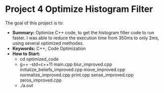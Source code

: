 # Project 4 Optimize Histogram Filter

The goal of this project is to:
 - **Summary:** Optimize C++ code, to get the histogram filter code to run faster. I was able to reduce the execution time from 350ms to only 2ms, using several optimized methodes. 
 - **Keywords:** C++, Code Optimization
 - **How to Start:**
	 - cd optimized_code
	 - g++ -std=c++11 main.cpp blur_improved.cpp initialize_beliefs_improved.cpp move_improved.cpp normalize_improved.cpp print.cpp sense_improved.cpp zeros_improved.cpp
	 - ./a.out